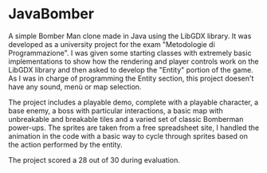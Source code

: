 # JavaBomber
A simple Bomber Man clone made in Java using the LibGDX library. It was developed as a university project for the exam "Metodologie di Programmazione". 
I was given some starting classes with extremely basic implementations to show how the rendering and player controls work on the LibGDX library and then asked
to develop the "Entity" portion of the game. As I was in charge of programming the Entity section, this project doesen't have any sound, menù or map selection.

The project includes a playable demo, complete with a playable character, a base enemy, a boss with particular interactions, a basic map with unbreakable and breakable tiles and a varied set of classic Bomberman power-ups. 
The sprites are taken from a free spreadsheet site, I handled the animation in the code with a basic way to cycle through sprites based on the action performed
by the entity.

The project scored a 28 out of 30 during evaluation.
